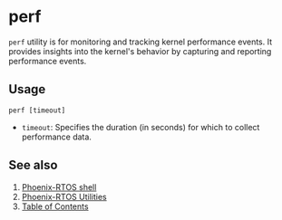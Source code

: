# perf

`perf` utility is for monitoring and tracking kernel performance events. It provides insights into the kernel's behavior
by capturing and reporting performance events.

## Usage

```console
perf [timeout]
```

- `timeout`: Specifies the duration (in seconds) for which to collect performance data.

## See also

1. [Phoenix-RTOS shell](../psh.md)
2. [Phoenix-RTOS Utilities](../../utils.md)
3. [Table of Contents](../../../README.md)
